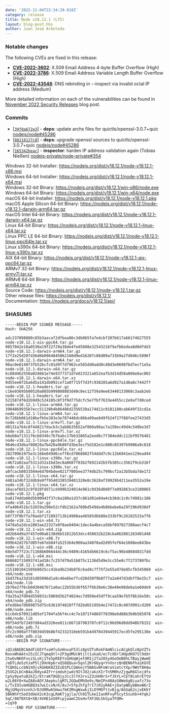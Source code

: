 ```yaml
---
date: '2022-11-04T22:34:29.818Z'
category: release
title: Node v18.12.1 (LTS)
layout: blog-post.hbs
author: Juan José Arboleda
---
```


### Notable changes

The following CVEs are fixed in this release:

- **[CVE-2022-3602](https://cve.mitre.org/cgi-bin/cvename.cgi?name=CVE-2022-3602)**: X.509 Email Address 4-byte Buffer Overflow (High)
- **[CVE-2022-3786](https://cve.mitre.org/cgi-bin/cvename.cgi?name=CVE-2022-3786)**: X.509 Email Address Variable Length Buffer Overflow (High)
- **[CVE-2022-43548](https://cve.mitre.org/cgi-bin/cvename.cgi?name=CVE-2022-43548)**: DNS rebinding in --inspect via invalid octal IP address (Medium)

More detailed information on each of the vulnerabilities can be found in [November 2022 Security Releases](https://nodejs.org/en/blog/vulnerability/november-2022-security-releases/) blog post.

### Commits

- \[[`39f8a672e3`](https://github.com/nodejs/node/commit/39f8a672e3)] - **deps**: update archs files for quictls/openssl-3.0.7+quic [nodejs/node#45286](https://github.com/nodejs/node/pull/45286)
- \[[`80218127c8`](https://github.com/nodejs/node/commit/80218127c8)] - **deps**: upgrade openssl sources to quictls/openssl-3.0.7+quic [nodejs/node#45286](https://github.com/nodejs/node/pull/45286)
- \[[`165342beac`](https://github.com/nodejs/node/commit/165342beac)] - **inspector**: harden IP address validation again (Tobias Nießen) [nodejs-private/node-private#354](https://github.com/nodejs-private/node-private/pull/354)

Windows 32-bit Installer: https://nodejs.org/dist/v18.12.1/node-v18.12.1-x86.msi \
Windows 64-bit Installer: https://nodejs.org/dist/v18.12.1/node-v18.12.1-x64.msi \
Windows 32-bit Binary: https://nodejs.org/dist/v18.12.1/win-x86/node.exe \
Windows 64-bit Binary: https://nodejs.org/dist/v18.12.1/win-x64/node.exe \
macOS 64-bit Installer: https://nodejs.org/dist/v18.12.1/node-v18.12.1.pkg \
macOS Apple Silicon 64-bit Binary: https://nodejs.org/dist/v18.12.1/node-v18.12.1-darwin-arm64.tar.gz \
macOS Intel 64-bit Binary: https://nodejs.org/dist/v18.12.1/node-v18.12.1-darwin-x64.tar.gz \
Linux 64-bit Binary: https://nodejs.org/dist/v18.12.1/node-v18.12.1-linux-x64.tar.xz \
Linux PPC LE 64-bit Binary: https://nodejs.org/dist/v18.12.1/node-v18.12.1-linux-ppc64le.tar.xz \
Linux s390x 64-bit Binary: https://nodejs.org/dist/v18.12.1/node-v18.12.1-linux-s390x.tar.xz \
AIX 64-bit Binary: https://nodejs.org/dist/v18.12.1/node-v18.12.1-aix-ppc64.tar.gz \
ARMv7 32-bit Binary: https://nodejs.org/dist/v18.12.1/node-v18.12.1-linux-armv7l.tar.xz \
ARMv8 64-bit Binary: https://nodejs.org/dist/v18.12.1/node-v18.12.1-linux-arm64.tar.xz \
Source Code: https://nodejs.org/dist/v18.12.1/node-v18.12.1.tar.gz \
Other release files: https://nodejs.org/dist/v18.12.1/ \
Documentation: https://nodejs.org/docs/v18.12.1/api/

### SHASUMS

```
-----BEGIN PGP SIGNED MESSAGE-----
Hash: SHA256

adc237098880c85b3aacaf2dfbea86c3db065fa7e4cbf207b617a661f4627555  node-v18.12.1-aix-ppc64.tar.gz
9857042e18a0530a19f22f29a38de4fed5608e32543216f9afb6edea8d0dfdd3  node-v18.12.1-darwin-arm64.tar.gz
17f2e25d207d36d6b0964845062160d9ed16207c08d09af33b9a2fd046c5896f  node-v18.12.1-darwin-arm64.tar.xz
90ac0e8148f3fb52bcfc01d9f7d7963ce565dd0add0cd8d3e0698fbd7ecf1e5a  node-v18.12.1-darwin-x64.tar.gz
6c88d462550a024661e74e9377371d7e023321a652eafb3d14d58a866e6ac002  node-v18.12.1-darwin-x64.tar.xz
9d55ee072ba6d5a141db092cef1a0f715f7d3fc938285a6d927a1d0a0c7442f7  node-v18.12.1-headers.tar.gz
c16e93695b00520a085b999808883d40c0ec12759a9ee63448133060c3aab2eb  node-v18.12.1-headers.tar.xz
521587df6d2b9d9c524105c8f3f9d775dcfc5e7fbf7633e4455cc2e9af7d0ced  node-v18.12.1-linux-arm64.tar.gz
3904869935b7ecc51130b4b86486d2356539a174d11c9181180cab649f32cd2a  node-v18.12.1-linux-arm64.tar.xz
0c726bb061d10befb5e383e3e787446dc86ba99ae849fb24f27f88fee27433d5  node-v18.12.1-linux-armv7l.tar.gz
d0131a764c0f44821fdacb3c3ab8b35b52af060a98ac7a150ec49d4c540be3d7  node-v18.12.1-linux-armv7l.tar.xz
b6eb0af1311f6cb0349c7b7babc17bb32865a2eed6c7f304eddc111bf9576481  node-v18.12.1-linux-ppc64le.tar.gz
9646cd3dbaf80828a7b420a9b80fd3be3ecf5d182e1c080c85397b9986a9c818  node-v18.12.1-linux-ppc64le.tar.xz
28270961975e3c166e049d6ceff8cd7068802f54ddd7c9c12b6941ee129ead44  node-v18.12.1-linux-s390x.tar.gz
c4672a02aaf5311d32a1bd3ec8a8607f03b2f692142b5fb305cc3562f9cb316f  node-v18.12.1-linux-s390x.tar.xz
a8fcacb8033504e6d704bdee821f7005ee3774db25c799bcf2a13b5bda7de172  node-v18.12.1-linux-x64.tar.gz
4481a34bf32ddb9a9ff9540338539401320e8c3628af39929b4211ea3552a19e  node-v18.12.1-linux-x64.tar.xz
16acaf8d12c9f828fdd71cd499b324014e961c9d36d0d0f7a092863ce3100065  node-v18.12.1.pkg
ba8174dda00d5b90943f37c6a180a1d37c861d91e04a4cb38dc1c0c74981c186  node-v18.12.1.tar.gz
4fa406451bc52659a290e52cfdb2162a760bd549da4b8bbebe6a29f296d938df  node-v18.12.1.tar.xz
b8f73f9b7fa78aebf172893713b14908aa46585dbb88e333bf9c26102533a7f6  node-v18.12.1-win-x64.7z
5478a5a2dce2803ae22327a9f8ae8494c1dec4a4beca5bbf897027380aecf4c7  node-v18.12.1-win-x64.zip
a02b64d9a3f457e00a6138d6b51812b53dcc458632b228cba862081263d01d48  node-v18.12.1-win-x86.7z
099b42d27b7d05fe6feb04fa525364e960aa348f8ad2d95fef64e1608ee843be  node-v18.12.1-win-x86.zip
68e5d77f23c71168b6066444c36c9489c4165db6619c6cf5ac96b48684831fdd  node-v18.12.1-x64.msi
860682f15893741ad18c7c257d79a51b875c1136d5d9e3cc55e8c7f273780fbc  node-v18.12.1-x86.msi
215180104150568025cc41ba9b234b8f6c6ad4c7f75f2e55a97de85cfb545060  win-x64/node.exe
1bd376a23d181d85096d1a9c46e6be7fcd20d30f9b8f77a2a847d3dbff8e25c7  win-x64/node.lib
2b76e27f6cb0d30467b71a0ac22b55b36f657f6b38e6c38e49e98de6a1e60de9  win-x64/node_pdb.7z
fda35a2fd04d550831c5069d3b2f4024ec7d950e45dff9caa59e7b5f8b16e50c  win-x64/node_pdb.zip
4fedbbe7d609875d75c6361974828ff7d2bd65195b4e17472c8c407d991cd209  win-x86/node.exe
b1c6dc670911d85ef1704fa56f4cc4c7e1071f4869778398e6d88b3b0b565978  win-x86/node.lib
99f54dfb72497d84ad3326ee811c667187983707c0f12c96d96d0dd948b78152  win-x86/node_pdb.7z
3fc2c909af7f8039459b86f42332310eb591b44970439445917ecd5fe295130e  win-x86/node_pdb.zip
-----BEGIN PGP SIGNATURE-----

iQIzBAEBCAAdFiEEYfxoHfuSoHnxaF53lz8pVZTsRokFAmNlcicACgkQlz8pVZTs
RonxWhAAtn25zICJTqmq9tl+2P3gdMUcNtjlt1ukaO/ecTcXDrlXHpdKO75l9ddr
2twOvNKOFosiSLsKj1Te5pREEYsGHUqWjet9RIj2Ta205y4GoOeB0hLTBayjWwmE
/eDTLdeSzhJaP5lj9XnKp6rxQS6QQua+5gnl2Kr6Qyq+YnVorzQnBEN6FhaiKGYE
fCQHSLccbN1XOjvXGHbK8ZIEzD1PLCQAkejY5NASvNFoWraVimtcYXp/9WVf8H4w
2SVG2LbCnB4aJ0dyxAIFrrimduhjwdc9ItJO2/akzXIrTn5M0hzZjqwR6Glojdfx
CpSy9ywtuB1kZj/EtraKf8GDjyJcc3lYX3rviZ3zUH0rS+fJkYL+CET8CahrETtU
w2L06YO+XwZA8vADYJAepkulgM7L2GQwEMhOe9s/NmIPn48AzG0We6gBiuafz73o
L/TxIOIvmHGBQ3a7wLCcxN/K/AvJ+5fpJhfg7rI7iR2yRAE+jDatpWDybBmxW6rZ
MgjGMqsVsnnhJrDJURRw6SHwu7kKIMngWxwkjILDYMOft1vBjg/AGGq62sjxEKkY
5BkNhYtSoO3dUeX2cK3cgLRmKTjgjla/Ch9ITLkeIIanRFvyPScyt5suhb+4YqkJ
5qC/0AT0XtQ+5B/4VHE1oS0FcpjwamC2UxHvfXF3OLSkSya7FQM=
=1qY0
-----END PGP SIGNATURE-----

```
